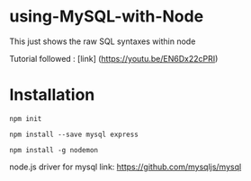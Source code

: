 # using-MySQL-with-Node

This just shows the raw SQL syntaxes within node

Tutorial followed : [link] (https://youtu.be/EN6Dx22cPRI)

# Installation

`npm init`

`npm install --save mysql express `

`npm install -g nodemon`

node.js driver for mysql link: https://github.com/mysqljs/mysql
